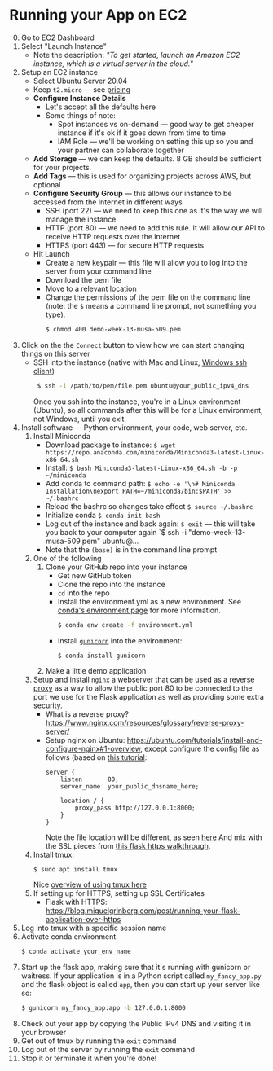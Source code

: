 # Running your App on EC2

0. Go to EC2 Dashboard
1. Select "Launch Instance"
   * Note the description: _"To get started, launch an Amazon EC2 instance, which is a virtual server in the cloud."_
1. Setup an EC2 instance
   * Select Ubuntu Server 20.04
   * Keep `t2.micro` — see [pricing](https://aws.amazon.com/ec2/pricing/on-demand/)
   * **Configure Instance Details**
     * Let's accept all the defaults here
     * Some things of note:
       * Spot instances vs on-demand — good way to get cheaper instance if it's ok if it goes down from time to time
       * IAM Role — we'll be working on setting this up so you and your partner can collaborate together
   * **Add Storage** — we can keep the defaults. 8 GB should be sufficient for your projects.
   * **Add Tags** — this is used for organizing projects across AWS, but optional
   * **Configure Security Group** — this allows our instance to be accessed from the Internet in different ways
     * SSH (port 22) — we need to keep this one as it's the way we will manage the instance
     * HTTP (port 80) — we need to add this rule. It will allow our API to receive HTTP requests over the internet
     * HTTPS (port 443) — for secure HTTP requests
   * Hit Launch
     * Create a new keypair — this file will allow you to log into the server from your command line
     * Download the pem file
     * Move to a relevant location
     * Change the permissions of the pem file on the command line (note: the `$` means a command line prompt, not something you type).
       ```bash
       $ chmod 400 demo-week-13-musa-509.pem
       ```
2. Click on the the `Connect` button to view how we can start changing things on this server
   * SSH into the instance (native with Mac and Linux, [Windows ssh client](https://docs.microsoft.com/en-us/windows/terminal/tutorials/ssh))
     ```bash
      $ ssh -i /path/to/pem/file.pem ubuntu@your_public_ipv4_dns
     ```
     Once you ssh into the instance, you're in a Linux environment (Ubuntu), so all commands after this will be for a Linux environment, not Windows, until you exit.
3. Install software — Python environment, your code, web server, etc.
   1. Install Miniconda
      * Download package to instance:
        `$ wget https://repo.anaconda.com/miniconda/Miniconda3-latest-Linux-x86_64.sh`
      * Install:
        `$ bash Miniconda3-latest-Linux-x86_64.sh -b -p ~/miniconda`
      * Add conda to command path:
        `$ echo -e '\n# Miniconda Installation\nexport PATH=~/miniconda/bin:$PATH' >> ~/.bashrc`
      * Reload the bashrc so changes take effect
        `$ source ~/.bashrc`
      * Initialize conda
        `$ conda init bash`
      * Log out of the instance and back again:
        `$ exit` — this will take you back to your computer again
        `$ ssh -i "demo-week-13-musa-509.pem" ubuntu@...
      * Note that the `(base)` is in the command line prompt
   2. One of the following
      1. Clone your GitHub repo into your instance
         * Get new GitHub token
         * Clone the repo into the instance
         * `cd` into the repo
         * Install the environment.yml as a new environment. See [conda's environment page](https://docs.conda.io/projects/conda/en/latest/user-guide/tasks/manage-environments.html#creating-an-environment-from-an-environment-yml-file) for more information.
           ```bash
           $ conda env create -f environment.yml
           ```
         * Install [`gunicorn`](https://flask.palletsprojects.com/en/1.1.x/deploying/wsgi-standalone/#gunicorn) into the environment:
           ```bash
           $ conda install gunicorn
           ```
      2. Make a little demo application
   3. Setup and install `nginx` a webserver that can be used as a [reverse proxy](https://www.nginx.com/resources/glossary/reverse-proxy-server/) as a way to allow the public port 80 to be connected to the port we use for the Flask application as well as providing some extra security.
      * What is a reverse proxy? <https://www.nginx.com/resources/glossary/reverse-proxy-server/>
      * Setup nginx on Ubuntu: <https://ubuntu.com/tutorials/install-and-configure-nginx#1-overview>, except configure the config file as follows (based on [this tutorial](https://www.matthealy.com.au/blog/post/deploying-flask-to-amazon-web-services-ec2/):
        ```
        server {
            listen       80;
            server_name  your_public_dnsname_here;

            location / {
                proxy_pass http://127.0.0.1:8000;
            }
        }
        ```
        Note the file location will be different, as seen [here](https://ubuntu.com/tutorials/install-and-configure-nginx#4-setting-up-virtual-host)
        And mix with the SSL pieces from [this flask https walkthrough](https://blog.miguelgrinberg.com/post/running-your-flask-application-over-https).
   3. Install tmux:
      ```
      $ sudo apt install tmux
      ```
      Nice [overview of using tmux here](https://linuxize.com/post/getting-started-with-tmux/)
   4. If setting up for HTTPS, setting up SSL Certificates
       * Flask with HTTPS: <https://blog.miguelgrinberg.com/post/running-your-flask-application-over-https>
4. Log into tmux with a specific session name
5. Activate conda environment
   ```bash
   $ conda activate your_env_name
   ```
5. Start up the flask app, making sure that it's running with gunicorn or waitress. If your application is in a Python script called `my_fancy_app.py` and the flask object is called `app`, then you can start up your server like so:
   ```bash
   $ gunicorn my_fancy_app:app -b 127.0.0.1:8000
   ```
6. Check out your app by copying the Public IPv4 DNS and visiting it in your browser
7. Get out of tmux by running the `exit` command 
8. Log out of the server by running the `exit` command
9. Stop it or terminate it when you're done!
